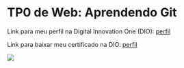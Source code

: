 <h1>TP0 de Web: Aprendendo Git</h1>

Link para meu perfil na Digital Innovation One (DIO):
<a href="https://web.digitalinnovation.one/users/nesk_frz?tab=achievements">
  perfil
</a>

Link para baixar meu certificado na DIO:
<a href="https://certificates.digitalinnovation.one/F6104928">
  perfil
</a>

<img src="https://fegemo.github.io/cefet-web/images/medalha-curso-git-na-dio.png">